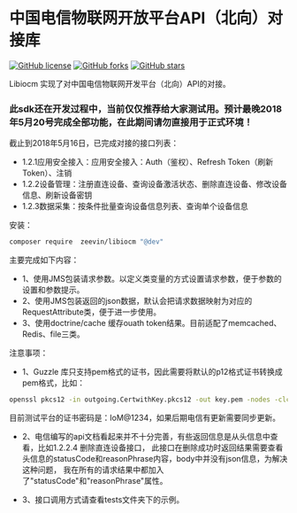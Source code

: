 中国电信物联网开放平台API（北向）对接库
=======================

[![GitHub license](https://img.shields.io/github/license/zeevin/libiocm.svg)](https://github.com/zeevin/libiocm/blob/master/LICENSE)
[![GitHub forks](https://img.shields.io/github/forks/zeevin/libiocm.svg)](https://github.com/zeevin/libiocm/network)
[![GitHub stars](https://img.shields.io/github/stars/zeevin/libiocm.svg)](https://github.com/zeevin/libiocm/stargazers)

Libiocm 实现了对中国电信物联网开发平台（北向）API的对接。

### 此sdk还在开发过程中，当前仅仅推荐给大家测试用。预计最晚2018年5月20号完成全部功能，在此期间请勿直接用于正式环境！

截止到2018年5月16日，已完成对接的接口列表：
- 1.2.1应用安全接入：应用安全接入：Auth（鉴权）、Refresh Token（刷新Token）、注销
- 1.2.2设备管理：注册直连设备、查询设备激活状态、删除直连设备、修改设备信息、刷新设备密钥
- 1.2.3数据采集：按条件批量查询设备信息列表、查询单个设备信息




安装：
```bash
composer require  zeevin/libiocm "@dev"
```

主要完成如下内容：

- 1、使用JMS包装请求参数。以定义类变量的方式设置请求参数，便于参数的设置和参数提示。
- 2、使用JMS包装返回的json数据，默认会把请求数据映射为对应的RequestAttribute类，便于进一步使用。
- 3、使用doctrine/cache 缓存ouath token结果。目前适配了memcached、Redis、file三类。

注意事项：
- 1、Guzzle 库只支持pem格式的证书，因此需要将默认的p12格式证书转换成pem格式，比如：
```bash
openssl pkcs12 -in outgoing.CertwithKey.pkcs12 -out key.pem -nodes -clcerts
```
目前测试平台的证书密码是：IoM@1234，如果后期电信有更新需要同步更新。

- 2、电信编写的api文档看起来并不十分完善，有些返回信息是从头信息中查看，比如1.2.2.4 删除直连设备接口，
此接口在删除成功时返回结果需要查看头信息的statusCode和reasonPhrase内容，body中并没有json信息，为解决这种问题，
我在所有的请求结果中都加入了"statusCode"和"reasonPhrase"属性。

- 3、接口调用方式请查看tests文件夹下的示例。